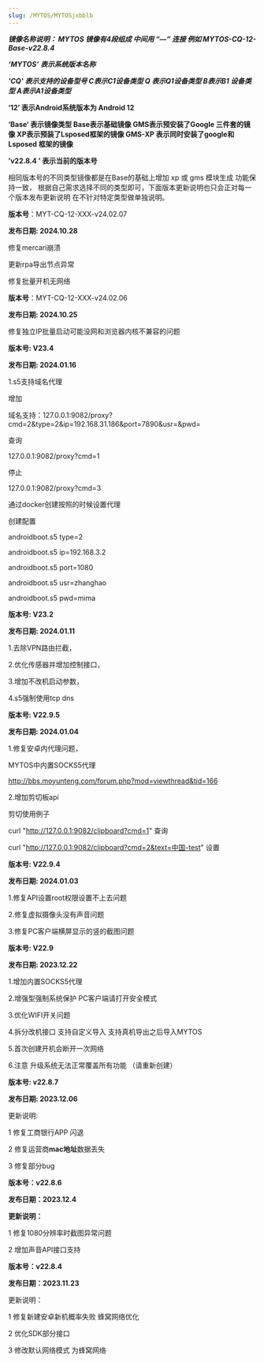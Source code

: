 ```yaml
---
slug: /MYTOS/MYTOSjxbblb
---
```

***镜像名称说明： MYTOS 镜像有4段组成  中间用 “—” 连接  例如 MYTOS-CQ-12-Base-v22.8.4*** 

***‘MYTOS’  表示系统版本名称***

 ***'CQ'       表示支持的设备型号 C表示C1设备类型 Q 表示Q1设备类型 B表示B1 设备类型 A表示A1设备类型***

**‘12’      表示Android系统版本为 Android 12**

**‘Base‘   表示镜像类型 Base表示基础镜像 GMS表示预安装了Google 三件套的镜像 XP表示预装了Lsposed框架的镜像 GMS-XP 表示同时安装了google和Lsposed 框架的镜像**

**’v22.8.4 ’  表示当前的版本号**

相同版本号的不同类型镜像都是在Base的基础上增加 xp 或 gms 模块生成 功能保持一致， 根据自己需求选择不同的类型即可，下面版本更新说明也只会正对每一个版本发布更新说明 在不针对特定类型做单独说明。



**版本号**：MYT-CQ-12-XXX-v24.02.07

**发布日期: 2024.10.28**

修复mercari崩溃

更新rpa导出节点异常

修复批量开机无网络

**版本号**：MYT-CQ-12-XXX-v24.02.06

**发布日期: 2024.10.25**

修复独立IP批量启动可能没网和浏览器内核不兼容的问题

**版本号: V23.4**

**发布日期: 2024.01.16**

1.s5支持域名代理

增加

域名支持：127.0.0.1:9082/proxy?cmd=2&type=2&ip=192.168.31.186&port=7890&usr=&pwd=

查询

127.0.0.1:9082/proxy?cmd=1

停止

127.0.0.1:9082/proxy?cmd=3

通过docker创建按照的时候设置代理

创建配置

androidboot.s5 type=2

androidboot.s5 ip=192.168.3.2

androidboot.s5 port=1080

androidboot.s5 usr=zhanghao

androidboot.s5 pwd=mima

**版本号: V23.2**

**发布日期: 2024.01.11**

1.去除VPN路由拦截，

2.优化传感器并增加控制接口，

3.增加不改机启动参数，

4.s5强制使用tcp dns

**版本号: V22.9.5**

**发布日期: 2024.01.04**

1.修复安卓内代理问题，

MYTOS中内置SOCKS5代理

http://bbs.moyunteng.com/forum.php?mod=viewthread&tid=166

2.增加剪切板api

剪切使用例子

curl "http://127.0.0.1:9082/clipboard?cmd=1" 查询

curl "http://127.0.0.1:9082/clipboard?cmd=2&text=中国-test" 设置

**版本号: V22.9.4**

**发布日期: 2024.01.03**

1.修复API设置root权限设置不上去问题

2.修复虚拟摄像头没有声音问题

3.修复PC客户端横屏显示的竖的截图问题

**版本号: V22.9**

**发布日期: 2023.12.22**

1.增加内置SOCKS5代理

2.增强型强制系统保护 PC客户端请打开安全模式

3.优化WIFI开关问题

4.拆分改机接口 支持自定义导入 支持真机导出之后导入MYTOS

5.首次创建开机会断开一次网络

6.注意 升级系统无法正常覆盖所有功能
（请重新创建）

**版本号: v22.8.7**

**发布日期: 2023.12.06**

更新说明:

1 修复工商银行APP 闪退

2 修复运营商**mac地址**数据丢失

3 修复部分bug

**版本号：v22.8.6**

**发布日期：2023.12.4**

**更新说明：**

1 修复1080分辨率时截图异常问题

2 增加声音API接口支持

**版本号：v22.8.4**

**发布日期：2023.11.23**

更新说明：

1 修复新建安卓新机概率失败 蜂窝网络优化

2 优化SDK部分接口

3 修改默认网络模式 为蜂窝网络
